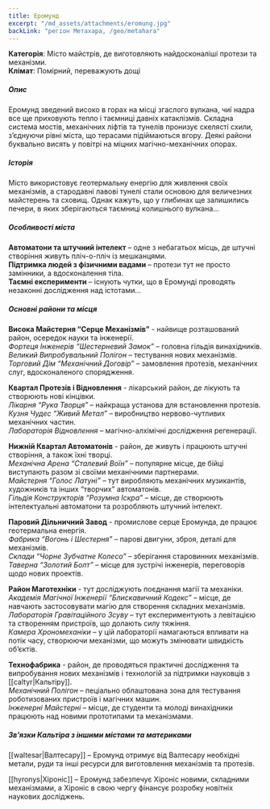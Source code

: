 ```yaml
---
title: Еромунд
excerpt: "/md_assets/attachments/eromung.jpg"
backLink: "регіон Метахара, /geo/metahara"
---
```


**Категорія**: Місто майстрів, де виготовляють найдосконаліші протези та механізми.     
**Клімат**: Помірний, переважують дощі  

##### Опис
Еромунд зведений високо в горах на місці згаслого вулкана, чиї надра все ще приховують тепло і таємниці давніх катаклізмів. Складна система мостів, механічних ліфтів та тунелів пронизує скелясті схили, з’єднуючи рівні міста, що терасами підіймаються вгору. Деякі райони буквально висять у повітрі на міцних магічно-механічних опорах. 

##### Історія
Місто використовує геотермальну енергію для живлення своїх механізмів, а стародавні лавові тунелі стали основою для величезних майстерень та сховищ. Однак кажуть, що у глибинах ще залишились печери, в яких зберігаються таємниці колишнього вулкана… 

##### Особливості міста
**Автоматони та штучний інтелект** – одне з небагатьох місць, де штучні створіння живуть пліч-о-пліч із мешканцями.  
**Підтримка людей з фізичними вадами** – протези тут не просто замінники, а вдосконалення тіла.  
**Таємні експерименти** – існують чутки, що в Еромунді проводять незаконні дослідження над істотами…  

##### Основні райони та місця
**Висока Майстерня “Серце Механізмів”** - найвище розташований район, осередок науки та інженерії.  
_Фортеця Інженерів “Шестерневий Замок”_ – головна гільдія винахідників.  
_Великий Випробувальний Полігон_ – тестування нових механізмів.  
_Торговий Дім “Механічний Договір”_ – замовлення протезів, механічних слуг, вдосконаленого спорядження.  

**Квартал Протезів і Відновлення** - лікарський район, де лікують та створюють нові кінцівки.  
_Лікарня “Рука Творця”_ – найкраща установа для встановлення протезів.  
_Кузня Чудес “Живий Метал”_ – виробництво нервово-чутливих механічних частин.  
_Лабораторія Відновлення_ – магічно-алхімічні дослідження регенерації.  

**Нижній Квартал Автоматонів** - район, де живуть і працюють штучні створіння, а також їхні творці.  
_Механічна Арена “Сталевий Воїн”_ – популярне місце, де бійці виступають разом зі своїми механічними партнерами.  
_Майстерня “Голос Латуні”_ – тут виробляють механічних музикантів, художників та інших “творчих” автоматонів.  
_Гільдія Конструкторів “Розумна Іскра”_ – місце, де створюють інтелектуальні автоматони та розробляють штучний інтелект.  

**Паровий Дільничний Завод** - промислове серце Еромунда, де працює геотермальна енергія.  
_Фабрика “Вогонь і Шестерня”_ – парові двигуни, зброя, деталі для механізмів.  
_Склади “Чорне Зубчатне Колесо”_ – зберігання старовинних механізмів.  
_Таверна “Золотий Болт”_ – місце для зустрічі інженерів, переговорів щодо нових проектів.  

**Район Маготехніки** - тут досліджують поєднання магії та механіки.  
_Академія Магічної Інженерії “Блискавичний Кодекс”_ – місце, де навчають застосовувати магію для створення складних механізмів.  
_Лабораторія Гравітаційного Зсуву_ – тут експериментують з левітацією та створенням пристроїв, що долають силу тяжіння.  
_Камера Хрономеханіки_ – у цій лабораторії намагаються впливати на потік часу, створюючи механізми, що можуть змінювати швидкість об’єктів.  

**Технофабрика** - район, де проводяться практичні дослідження та випробування нових механізмів і технологій за підтримки науковців з [[caltyr|Кальтіру]].  
_Механічний Полігон_ – пеціально облаштована зона для тестування роботизованих пристроїв і магічних машин.  
_Інженерні Майстерні_ – місце, де студенти та молоді винахідники працюють над новими прототипами та механізмами.  

##### Зв’язки Кальтіра з іншими містами та материками

[[waltesar|Валтесару]] – Еромунд отримує від Валтесару необхідні метали, руди та інші ресурси для виготовлення механізмів та протезів.  

[[hyronys|Хіроніс]] – Еромунд забезпечує Хіроніс новими, складними механізмами, а Хіроніс в свою чергу фінансує розробку новітніх наукових досліджень.  
